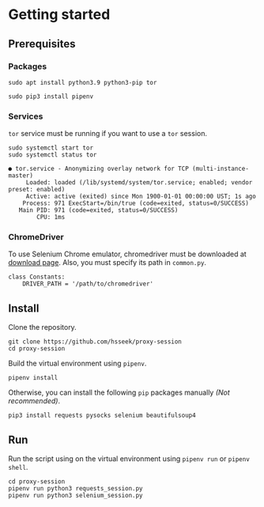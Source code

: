 # Getting started
## Prerequisites
### Packages
```
sudo apt install python3.9 python3-pip tor
```
```
sudo pip3 install pipenv
```
### Services
`tor` service must be running if you want to use a `tor` session.
```
sudo systemctl start tor
sudo systemctl status tor
```
```
● tor.service - Anonymizing overlay network for TCP (multi-instance-master)
     Loaded: loaded (/lib/systemd/system/tor.service; enabled; vendor preset: enabled)
     Active: active (exited) since Mon 1900-01-01 00:00:00 UST; 1s ago
    Process: 971 ExecStart=/bin/true (code=exited, status=0/SUCCESS)
   Main PID: 971 (code=exited, status=0/SUCCESS)
        CPU: 1ms
```
### ChromeDriver
To use Selenium Chrome emulator, chromedriver must be downloaded at [download page](https://chromedriver.chromium.org/downloads).
Also, you must specify its path in `common.py`.
```
class Constants:
    DRIVER_PATH = '/path/to/chromedriver'
```

## Install
Clone the repository.
```
git clone https://github.com/hsseek/proxy-session
cd proxy-session
```
Build the virtual environment using `pipenv`.
```
pipenv install
```
Otherwise, you can install the following `pip` packages manually _(Not recommended)_.
```
pip3 install requests pysocks selenium beautifulsoup4
```

## Run
Run the script using on the virtual environment using `pipenv run` or `pipenv shell`.
```
cd proxy-session
pipenv run python3 requests_session.py
pipenv run python3 selenium_session.py
```
